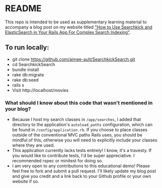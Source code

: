 # README

This repo is intended to be used as supplementary learning material to accompany a blog post on my website titled 
["How to Use Searchkick and ElasticSearch in Your Rails App For Complex Search Indexing"](http://aimeeault.com/2016/02/05/how-to-use-searchkick-and-elasticsearch-in-your-rails-app-for-complex-search-indexing/).

## To run locally:

* git clone https://github.com/aimee-ault/SearchkickSearch.git
* cd SearchkickSearch
* bundle install
* rake db:migrate
* rake db:seed
* rails s
* Visit http://localhost/movies

### What should I know about this code that wasn't mentioned in your blog?
* Because I host my search classes in `/app/searches`, I added that directory to the application's `autoload_paths` configuration, which can be found in `/config/application.rb`. If you choose to place classes outside of the conventional MVC paths Rails uses, you should be mindful of this, otherwise you will need to explicitly include your classes where they are used.
* This application currently lacks tests entirely! I know, it's a travesty. If you would like to contribute tests, I'd be super appreciative. I recommended rspec or minitest for doing so. 
* I am very open to any contributions to this educational demo! Please feel free to fork and submit a pull request. I'll likely update my blog post and give you credit and a link back to your Github profile or your own website if so.
